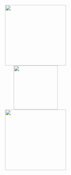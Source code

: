 <div align="center"> <img height="200px" src="https://github-readme-stats.vercel.app/api?username=jiajian&show_icons=true&theme=graywhite" /> </div>
<div align="center"> <img height="145px" src="https://github-readme-stats.vercel.app/api/top-langs/?username=jiajian&layout=compact&theme=graywhite" /> </div>
<div align="center"> <img height="200px" src="https://github-readme-activity-graph.cyclic.app/graph?username=jiajian&theme=vue" /> </div>
